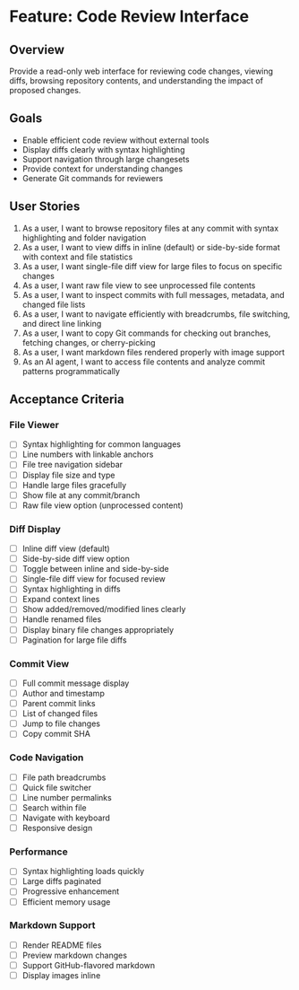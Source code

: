 # Feature: Code Review Interface

## Overview
Provide a read-only web interface for reviewing code changes, viewing diffs, browsing repository contents, and understanding the impact of proposed changes.

## Goals
- Enable efficient code review without external tools
- Display diffs clearly with syntax highlighting
- Support navigation through large changesets
- Provide context for understanding changes
- Generate Git commands for reviewers

## User Stories

1. As a user, I want to browse repository files at any commit with syntax highlighting and folder navigation
2. As a user, I want to view diffs in inline (default) or side-by-side format with context and file statistics
3. As a user, I want single-file diff view for large files to focus on specific changes
4. As a user, I want raw file view to see unprocessed file contents
5. As a user, I want to inspect commits with full messages, metadata, and changed file lists
6. As a user, I want to navigate efficiently with breadcrumbs, file switching, and direct line linking
7. As a user, I want to copy Git commands for checking out branches, fetching changes, or cherry-picking
8. As a user, I want markdown files rendered properly with image support
9. As an AI agent, I want to access file contents and analyze commit patterns programmatically

## Acceptance Criteria

### File Viewer
- [ ] Syntax highlighting for common languages
- [ ] Line numbers with linkable anchors
- [ ] File tree navigation sidebar
- [ ] Display file size and type
- [ ] Handle large files gracefully
- [ ] Show file at any commit/branch
- [ ] Raw file view option (unprocessed content)

### Diff Display
- [ ] Inline diff view (default)
- [ ] Side-by-side diff view option
- [ ] Toggle between inline and side-by-side
- [ ] Single-file diff view for focused review
- [ ] Syntax highlighting in diffs
- [ ] Expand context lines
- [ ] Show added/removed/modified lines clearly
- [ ] Handle renamed files
- [ ] Display binary file changes appropriately
- [ ] Pagination for large file diffs

### Commit View
- [ ] Full commit message display
- [ ] Author and timestamp
- [ ] Parent commit links
- [ ] List of changed files
- [ ] Jump to file changes
- [ ] Copy commit SHA

### Code Navigation
- [ ] File path breadcrumbs
- [ ] Quick file switcher
- [ ] Line number permalinks
- [ ] Search within file
- [ ] Navigate with keyboard
- [ ] Responsive design

### Performance
- [ ] Syntax highlighting loads quickly
- [ ] Large diffs paginated
- [ ] Progressive enhancement
- [ ] Efficient memory usage

### Markdown Support
- [ ] Render README files
- [ ] Preview markdown changes
- [ ] Support GitHub-flavored markdown
- [ ] Display images inline
